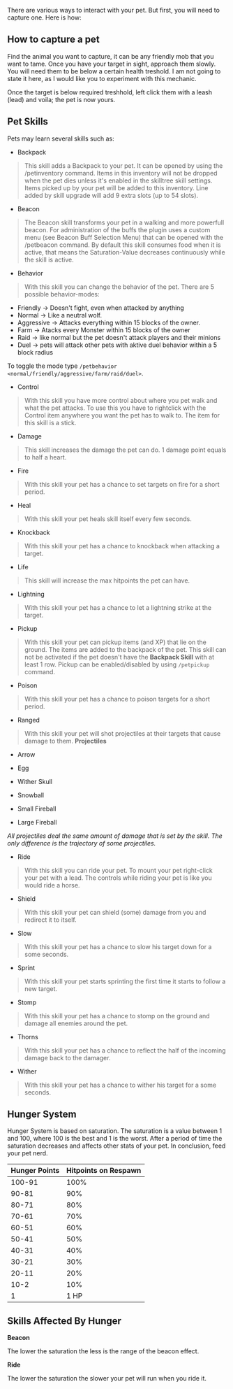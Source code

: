 There are various ways to interact with your pet. But first, you will need to capture one. Here is how:

## How to capture a pet
Find the animal you want to capture, it can be any friendly mob that you want to tame. Once you have your target in sight, approach them slowly. You will need them to be below a certain health treshold. I am not going to state it here, as I would like you to experiment with this mechanic.

Once the target is below required treshhold, left click them with a leash (lead) and voila; the pet is now yours.

## Pet Skills
Pets may learn several skills such as:

- Backpack
> This skill adds a Backpack to your pet. It can be opened by using the /petinventory command. Items in this inventory will not be dropped when the pet dies unless it's enabled in the skilltree skill settings.
Items picked up by your pet will be added to this inventory. Line added by skill upgrade will add 9 extra slots (up to 54 slots).

- Beacon
> The Beacon skill transforms your pet in a walking and more powerfull beacon. For administration of the buffs the plugin uses a custom menu (see Beacon Buff Selection Menu) that can be opened with the /petbeacon command. By default this skill consumes food when it is active, that means the Saturation-Value decreases continuously while the skill is active.

- Behavior
> With this skill you can change the behavior of the pet. There are 5 possible behavior-modes:
  - Friendly -> Doesn't fight, even when attacked by anything
  - Normal -> Like a neutral wolf.
  - Aggressive -> Attacks everything within 15 blocks of the owner.
  - Farm -> Atacks every Monster within 15 blocks of the owner
  - Raid -> like normal but the pet doesn't attack players and their minions
  - Duel -> pets will attack other pets with aktive duel behavior within a 5 block radius

To toggle the mode type `/petbehavior <normal/friendly/aggressive/farm/raid/duel>`.

- Control
> With this skill you have more control about where you pet walk and what the pet attacks. To use this you have to rightclick with the Control item anywhere you want the pet has to walk to. The item for this skill is a stick.

- Damage
> This skill increases the damage the pet can do. 1 damage point equals to half a heart.

- Fire
> With this skill your pet has a chance to set targets on fire for a short period.

- Heal
> With this skill your pet heals skill itself every few seconds.

- Knockback
> With this skill your pet has a chance to knockback when attacking a target.

- Life
> This skill will increase the max hitpoints the pet can have.

- Lightning
> With this skill your pet has a chance to let a lightning strike at the target.

- Pickup
> With this skill your pet can pickup items (and XP) that lie on the ground. The items are added to the backpack of the pet. This skill can not be activated if the pet doesn't have the **Backpack Skill** with at least 1 row.
Pickup can be enabled/disabled by using `/petpickup` command.

- Poison
> With this skill your pet has a chance to poison targets for a short period.

- Ranged
> With this skill your pet will shot projectiles at their targets that cause damage to them.
**Projectiles**
  - Arrow

  - Egg

  - Wither Skull
 
  - Snowball

  - Small Fireball

  - Large Fireball

*All projectiles deal the same amount of damage that is set by the skill. The only difference is the trajectory of some projectiles.*

- Ride
> With this skill you can ride your pet. To mount your pet right-click your pet with a lead. The controls while riding your pet is like you would ride a horse.

- Shield
> With this skill your pet can shield (some) damage from you and redirect it to itself.

- Slow
> With this skill your pet has a chance to slow his target down for a some seconds.

- Sprint
> With this skill your pet starts sprinting the first time it starts to follow a new target.

- Stomp
> With this skill your pet has a chance to stomp on the ground and damage all enemies around the pet.

- Thorns
> With this skill your pet has a chance to reflect the half of the incoming damage back to the damager.

- Wither
> With this skill your pet has a chance to wither his target for a some seconds.    

## Hunger System

Hunger System is based on saturation. The saturation is a value between 1 and 100, where 100 is the best and 1 is the worst. After a period of time the saturation decreases and affects other stats of your pet. In conclusion, feed your pet nerd.

| Hunger Points | Hitpoints on Respawn |
|---------------|----------------------|
| 100-91        | 100%                 |
| 90-81         | 90%                  |
| 80-71         | 80%                  |
| 70-61         | 70%                  |
| 60-51         | 60%                  |
| 50-41         | 50%                  |
| 40-31         | 40%                  |
| 30-21         | 30%                  |
| 20-11         | 20%                  |
| 10-2          | 10%                  |
| 1             | 1 HP                 |

## Skills Affected By Hunger
**Beacon**

The lower the saturation the less is the range of the beacon effect.

**Ride**

The lower the saturation the slower your pet will run when you ride it.